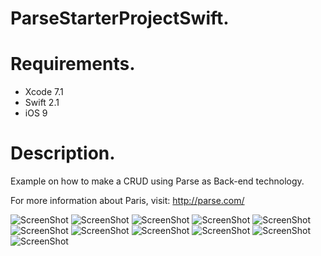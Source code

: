 # ParseStarterProjectSwift.

# Requirements.
- Xcode 7.1
- Swift 2.1
- iOS 9

# Description.
Example on how to make a CRUD using Parse as Back-end technology.

For more information about Paris, visit: http://parse.com/

![ScreenShot](https://github.com/ingrichardavid/iOS-Repository/blob/master/ParseStarterProjectSwift/sample_images/1.png)
![ScreenShot](https://github.com/ingrichardavid/iOS-Repository/blob/master/ParseStarterProjectSwift/sample_images/2.png)
![ScreenShot](https://github.com/ingrichardavid/iOS-Repository/blob/master/ParseStarterProjectSwift/sample_images/3.png)
![ScreenShot](https://github.com/ingrichardavid/iOS-Repository/blob/master/ParseStarterProjectSwift/sample_images/4.png)
![ScreenShot](https://github.com/ingrichardavid/iOS-Repository/blob/master/ParseStarterProjectSwift/sample_images/5.png)
![ScreenShot](https://github.com/ingrichardavid/iOS-Repository/blob/master/ParseStarterProjectSwift/sample_images/6.png)
![ScreenShot](https://github.com/ingrichardavid/iOS-Repository/blob/master/ParseStarterProjectSwift/sample_images/7.png)
![ScreenShot](https://github.com/ingrichardavid/iOS-Repository/blob/master/ParseStarterProjectSwift/sample_images/8.png)
![ScreenShot](https://github.com/ingrichardavid/iOS-Repository/blob/master/ParseStarterProjectSwift/sample_images/9.png)
![ScreenShot](https://github.com/ingrichardavid/iOS-Repository/blob/master/ParseStarterProjectSwift/sample_images/10.png)
![ScreenShot](https://github.com/ingrichardavid/iOS-Repository/blob/master/ParseStarterProjectSwift/sample_images/11.png)